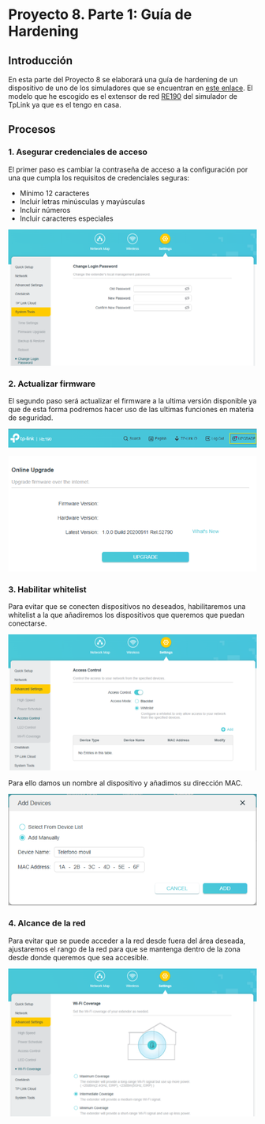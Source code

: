 # Proyecto 8. Parte 1: Guía de Hardening

## Introducción

En esta parte del Proyecto 8 se elaborará una guía de hardening de un dispositivo de uno de los simuladores que se encuentran en [este enlace](https://routersecurity.org/resources.php). El modelo que he escogido es el extensor de red [RE190](https://emulator.tp-link.com/re190-eu-v5/index.html#firmwareCloud) del simulador de TpLink ya que es el tengo en casa.

## Procesos

### 1. Asegurar credenciales de acceso

El primer paso es cambiar la contraseña de acceso a la configuración por una que cumpla los requisitos de credenciales seguras:

- Mínimo 12 caracteres
- Incluir letras minúsculas y mayúsculas
- Incluir números
- Incluir caracteres especiales

![5bb577bd26c195a59b3137393fcbf260.png](./img/5bb577bd26c195a59b3137393fcbf260.png)

### 2. Actualizar firmware

El segundo paso será actualizar el firmware a la ultima versión disponible ya que de esta forma podremos hacer uso de las ultimas funciones en materia de seguridad.

![5e57f5a27bf0486b0177a78ef773de81.png](./img/5e57f5a27bf0486b0177a78ef773de81.png)

![e21577b2f03e2ae389480cf5a1ae74f6.png](./img/e21577b2f03e2ae389480cf5a1ae74f6.png)

### 3. Habilitar whitelist

Para evitar que se conecten dispositivos no deseados, habilitaremos una whitelist a la que añadiremos los dispositivos que queremos que puedan conectarse.

![fa9e20e319d0b9e7fc2e13fc31676eb2.png](./img/fa9e20e319d0b9e7fc2e13fc31676eb2.png)

Para ello damos un nombre al dispositivo y añadimos su dirección MAC.

![1068e3d49659397a3e3a5044347e76b5.png](./img/1068e3d49659397a3e3a5044347e76b5.png)

### 4. Alcance de la red

Para evitar que se puede acceder a la red desde fuera del área deseada, ajustaremos el rango de la red para que se mantenga dentro de la zona desde donde queremos que sea accesible.

![7ad34511d4ccc60447843888a872ef72.png](./img/7ad34511d4ccc60447843888a872ef72.png)

